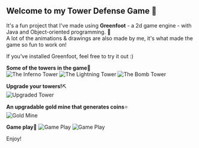 ## Welcome to my Tower Defense Game 🏰

It's a fun project that I've made using **Greenfoot** - a 2d game engine - with Java and Object-oriented programming. 👀\
A lot of the animations & drawings are also made by me, it's what made the game so fun to work on!

If you've installed Greenfoot, feel free to try it out :)

**Some of the towers in the game**🗼\
![The Inferno Tower](https://media.giphy.com/media/pHTdhmDUqnGuuhjSbt/giphy.gif "The Inferno Tower")
![The Lightning Tower](https://media.giphy.com/media/tmS6LCf948432B0gt6/giphy.gif "The Lightning Tower")
![The Bomb Tower](https://media.giphy.com/media/rP8NL1ZEmu56ZKPvAe/giphy.gif "The Bomb Tower")

**Upgrade your towers!**⛏\
![Upgraded Tower](https://media.giphy.com/media/BsNuywaCKGQEU1STvc/giphy.gif "Upgraded Tower")

**An upgradable gold mine that generates coins**⭐️\
![Gold Mine](https://media.giphy.com/media/wVqZNIey05bws8EIKc/giphy.gif "Gold Mine")

**Game play**🎯
![Game Play](/assets/Tower-Defense01.png "Game Play")
![Game Play](https://media.giphy.com/media/N0I3tUqUyRDOwHUkIR/giphy.gif "Game Play")


Enjoy!
